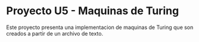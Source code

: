 # Proyecto U5 - Maquinas de Turing

Este proyecto presenta una implementacion de maquinas de Turing que son creados a partir de un archivo de texto.
